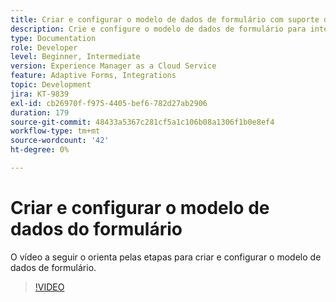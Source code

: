 ```yaml
---
title: Criar e configurar o modelo de dados de formulário com suporte do Dynamics
description: Crie e configure o modelo de dados de formulário para interagir com entidades no Microsoft Dynamics.
type: Documentation
role: Developer
level: Beginner, Intermediate
version: Experience Manager as a Cloud Service
feature: Adaptive Forms, Integrations
topic: Development
jira: KT-9839
exl-id: cb26970f-f975-4405-bef6-782d27ab2906
duration: 179
source-git-commit: 48433a5367c281cf5a1c106b08a1306f1b0e8ef4
workflow-type: tm+mt
source-wordcount: '42'
ht-degree: 0%

---
```


# Criar e configurar o modelo de dados do formulário


O vídeo a seguir o orienta pelas etapas para criar e configurar o modelo de dados de formulário.

>[!VIDEO](https://video.tv.adobe.com/v/340790?quality=12&learn=on)
